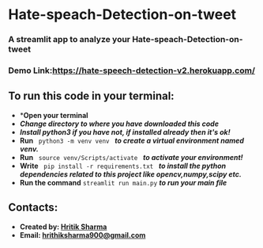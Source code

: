 # Hate-speach-Detection-on-tweet
### A streamlit app to analyze your Hate-speach-Detection-on-tweet

### Demo Link:https://hate-speech-detection-v2.herokuapp.com/


## To run this code in your terminal:
* ***Open your terminal**
* ***Change directory to where you have downloaded this code***
* ***Install python3 if you have not, if installed already then it's ok!***
* **Run**  `  python3 -m venv venv  ` ***to create a virtual environment named venv.***
* **Run**   `  source venv/Scripts/activate  ` 
***to activate your environment!***
* **Write**   `  pip install -r requirements.txt  ` 
***to install the python dependencies related to this project like opencv,numpy,scipy etc.***
* **Run the command** `streamlit run main.py` ***to run your main file***



## Contacts:
* **Created by: [Hritik Sharma](https://github.com/error404compiled)**
* **Email: [hrithiksharma900@gmail.com](https://hrithiksharma900@gmail.com)**
